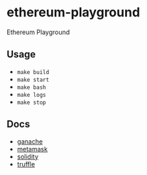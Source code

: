 # ethereum-playground

Ethereum Playground

## Usage

* `make build`
* `make start`
* `make bash`
* `make logs`
* `make stop`

## Docs

* [ganache](https://www.trufflesuite.com/ganache)
* [metamask](https://metamask.io)
* [solidity](https://soliditylang.org)
* [truffle](https://www.trufflesuite.com)
